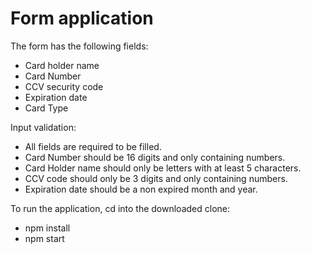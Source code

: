 # Form application 


The form has the following fields: 
- Card holder name 
- Card Number 
- CCV security code
- Expiration date
- Card Type

Input validation: 
- All fields are required to be filled.
- Card Number should be 16 digits and only containing numbers.
- Card Holder name should only be letters with at least 5 characters.
- CCV code should only be 3 digits and only containing numbers.
- Expiration date should be a non expired month and year. 

To run the application, cd into the downloaded clone:
- npm install
- npm start
